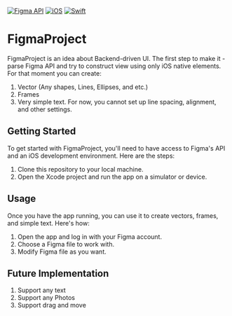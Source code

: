 [![Figma API](https://img.shields.io/badge/Figma%20API-v1-green)](https://www.figma.com/developers/api)
[![iOS](https://img.shields.io/badge/iOS-14.0-blue)](https://developer.apple.com/ios/)
[![Swift](https://img.shields.io/badge/Swift-5.3-orange)](https://swift.org/)

# FigmaProject

FigmaProject is an idea about Backend-driven UI. The first step to make it - parse Figma API and try to construct view using only iOS native elements. For that moment you can create:

1. Vector (Any shapes, Lines, Ellipses, and etc.)
2. Frames
3. Very simple text. For now, you cannot set up line spacing, alignment, and other settings.

## Getting Started

To get started with FigmaProject, you'll need to have access to Figma's API and an iOS development environment. Here are the steps:

1. Clone this repository to your local machine.
2. Open the Xcode project and run the app on a simulator or device.

## Usage

Once you have the app running, you can use it to create vectors, frames, and simple text. Here's how:

1. Open the app and log in with your Figma account.
2. Choose a Figma file to work with.
3. Modify Figma file as you want.

## Future Implementation

1. Support any text
2. Support any Photos
3. Support drag and move
